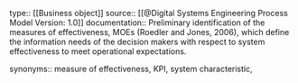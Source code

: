 type:: [[Business object]]
source:: [[@Digital Systems Engineering Process Model Version: 1.0]]
documentation:: Preliminary identification of the measures of effectiveness, MOEs (Roedler and Jones, 2006), which define the information needs of the decision makers with respect to system effectiveness to meet operational expectations.

synonyms:: measure of effectiveness, KPI, system characteristic,
